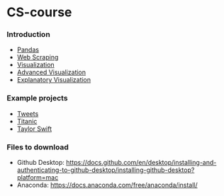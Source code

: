 # CS-course

### Introduction
*  [Pandas](Introduction/Pandas/pandas.ipynb)
*  [Web Scraping](Introduction/Web_scraping/web_scraping.ipynb)
*  [Visualization](Introduction/Visualization/visualization.ipynb)
*  [Advanced Visualization](Introduction/Advanced_visualization/advanced_visualization.ipynb)
*  [Explanatory Visualization](Introduction/Explanatory_visualization/explanatory_visualization.ipynb)

### Example projects
*  [Tweets](Projects/Tweets/Tweets.ipynb)
*  [Titanic](Projects/Titanic/Titanic.ipynb)
*  [Taylor Swift](Projects/Taylor_Swift/taylor_swift.ipynb)

### Files to download
*  Github Desktop: https://docs.github.com/en/desktop/installing-and-authenticating-to-github-desktop/installing-github-desktop?platform=mac 
*  Anaconda: https://docs.anaconda.com/free/anaconda/install/ 

